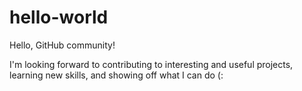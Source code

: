 # hello-world

Hello, GitHub community!

I'm looking forward to contributing to interesting and useful projects, learning new skills, and showing off what I can do (:

